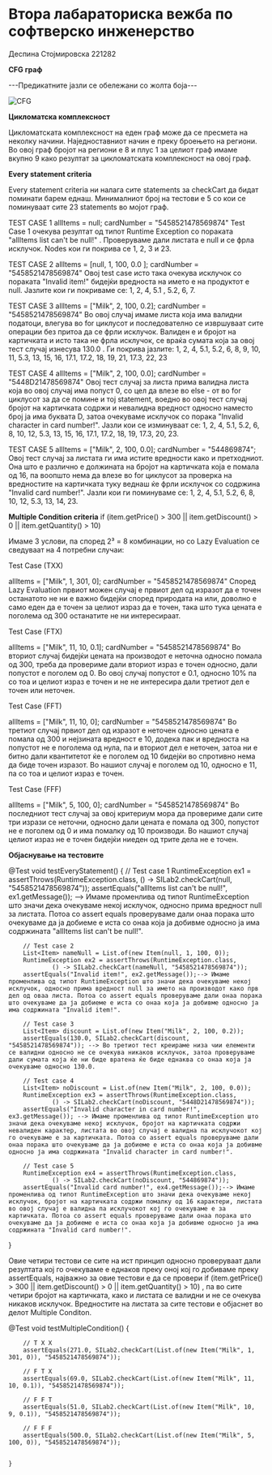 # Втора лабараториска вежба по софтверско инженерство
Деспина Стојмировска 221282

**CFG граф**

---Предикатните јазли се обележани со жолта боја---

![CFG](https://github.com/user-attachments/assets/4491f184-a3fa-419b-8b19-39e3879d6046)


**Цикломатска комплексност**

Цикломатската комплексност на еден граф може да се пресмета на неколку начини. Наједноставниот начин е преку броењето на региони. Во овој граф бројот на региони е 8 и плус 1 за целиот граф имаме вкупно 9 како резултат за цикломатската комплексност на овој граф.

**Every statement criteria**

Every statement criteria ни налага сите statements за checkCart да бидат поминати барем еднаш. Минималниот број на тестови е 5 со кои се поминуваат сите 23 statements во мојот граф.

TEST CASE 1
allItems = null; cardNumber = "5458521478569874"
Test Case 1 очекува резултат од типот Runtime Exception со пораката "allItems list can't be null!" . Проверуваме дали листата е null и се фрла исклучок. Nodes кои ги покрива се 1, 2, 3 и 23.

TEST CASE 2
allItems = [null, 1, 100, 0.0 ]; cardNumber = "5458521478569874"
Овој test case исто така очекува исклучок со пораката "Invalid item!" бидејќи вредноста на името е на продуктот е null. Јазлите кои ги покриваме се: 1, 2, 4, 5.1 , 5.2, 6, 7.

TEST CASE 3
allItems = ["Milk", 2, 100, 0.2]; cardNumber = "5458521478569874"
Во овој случај имаме листа која има валидни податоци, влегува во for циклусот и последователно се извршуваат сите операции без притоа да се фрли исклучок. Валиден е и бројот на картичката и исто така не фрла исклучок, се враќа сумата која за овој тест случај изнесува 130.0 . Ги покрива јазлите: 1, 2, 4, 5.1, 5.2, 6, 8, 9, 10, 11, 5.3, 13, 15, 16, 17.1, 17.2, 18, 19, 21, 17.3, 22, 23

TEST CASE 4
allItems = ["Milk", 2, 100, 0.0]; cardNumber = "5448D21478569874"
Овој тест случај за листа прима валидна листа која во овој случај има попуст 0, со цел да влезе во else - от во for циклусот за да се помине и тој statement, воедно во овој тест случај бројот на картичката содржи и невалидна вредност односно наместо број ја има буквата D, затоа очекуваме исклучок со порака "Invalid character in card number!". Јазли кои се изминуваат се: 1, 2, 4, 5.1, 5.2, 6, 8, 10, 12, 5.3, 13, 15, 16, 17.1, 17.2, 18, 19, 17.3, 20, 23.

TEST CASE 5
allItems = ["Milk", 2, 100, 0.0]; cardNumber = "544869874";
Овој тест случај за листата ги има истите вредности како и претходниот. Она што е различно е должината на бројот на картичката која е помала од 16, па воопшто нема да влезе во for циклусот за проверка на вредностите на картичката туку веднаш ќе фрли исклучок со содржина "Invalid card number!". Јазли кои ги поминуваме се: 1, 2, 4, 5.1, 5.2, 6, 8, 10, 12, 5.3, 13, 14, 23.

**Multiple Condition criteria**
if (item.getPrice() > 300 || item.getDiscount() > 0 || item.getQuantity() > 10) 

Имаме 3 услови, па според 2³ = 8 комбинации, но со Lazy Evaluation се сведуваат на 4 потребни случаи:

Test Case (TXX)

allItems = ["Milk", 1, 301, 0]; cardNumber = "5458521478569874"
Според Lazy Evaluation првиот можен случај е првиот дел од изразот да е точен останатото не ни е важно бидејќи според природата на или, доволно е само еден да е точен за целиот израз да е точен, така што тука цената е поголема од 300 останатите не ни интересираат.

Test Case (FTX)

allItems = ["Milk", 11, 10, 0.1]; cardNumber = "5458521478569874"
Во вториот случај бидејќи цената на производот е неточна односно помала од 300, треба да провериме дали вториот израз е точен односно, дали попустот е поголем од 0. Во овој случај попустот е 0.1, односно 10% па со тоа и целиот израз е точен и не не интересира дали третиот дел е точен или неточен.

Test Case (FFT)

allItems = ["Milk", 11, 10, 0]; cardNumber = "5458521478569874"
Во третиот случај првиот дел од изразот е неточен односно цената е помала од 300 и нејзината вредност е 10, додека пак и вредноста на попустот не е поголема од нула, па и вториот дел е неточен, затоа ни е битно дали квантитетот ќе е поголем од 10 бидејќи во спротивно нема да биде точен изразот. Во нашиот случај е поголем од 10, односно е 11, па со тоа и целиот израз е точен. 

Test Case (FFF)

allItems = ["Milk", 5, 100, 0]; cardNumber = "5458521478569874"
Во последниот тест случај за овој критериум мора да провериме дали сите три изрази се неточни, односно дали цената е помала од 300, попустот не е поголем од 0 и има помалку од 10 производи. Во нашиот случај целиот израз не е точен бидејќи ниеден од трите дела не е точен.

**Објаснување на тестовите** 

@Test
    void testEveryStatement() {
        // Test case 1
        RuntimeException ex1 = assertThrows(RuntimeException.class,
                () -> SILab2.checkCart(null, "5458521478569874"));
        assertEquals("allItems list can't be null!", ex1.getMessage());  --> Имаме променлива од типот RuntimeException што значи дека очекуваме некој исклучок, односно прима вредност null за листата. Потоа со assert equals проверуваме дали онаа порака што очекуваме да ја добиеме е иста со онаа која ја добивме односно ја има содржината "allItems list can't be null!".

        // Test case 2
        List<Item> nameNull = List.of(new Item(null, 1, 100, 0));
        RuntimeException ex2 = assertThrows(RuntimeException.class,
                () -> SILab2.checkCart(nameNull, "5458521478569874"));
        assertEquals("Invalid item!", ex2.getMessage());--> Имаме променлива од типот RuntimeException што значи дека очекуваме некој исклучок, односно прима вредност null за името на производот како прв дел од оваа листа. Потоа со assert equals проверуваме дали онаа порака што очекуваме да ја добиеме е иста со онаа која ја добивме односно ја има содржината "Invalid item!".

        // Test case 3
        List<Item> discount = List.of(new Item("Milk", 2, 100, 0.2));
        assertEquals(130.0, SILab2.checkCart(discount, "5458521478569874")); --> Во третиот тест креираме низа чии елементи се валидни односно не се очекува никаков исклучок, затоа проверуваме дали сумата која ќе ни биде вратена ќе биде еднаква со онаа која ја очекуваме односно 130.0. 

        // Test case 4
        List<Item> noDiscount = List.of(new Item("Milk", 2, 100, 0.0));
        RuntimeException ex3 = assertThrows(RuntimeException.class,
                () -> SILab2.checkCart(noDiscount, "5448D21478569874"));
        assertEquals("Invalid character in card number!", ex3.getMessage()); --> Имаме променлива од типот RuntimeException што значи дека очекуваме некој исклучок, бројот на картичката содржи невалиден карактер, листата во овој случај е валидна па исклучокот кој го очекуваме е за картичката. Потоа со assert equals проверуваме дали онаа порака што очекуваме да ја добиеме е иста со онаа која ја добивме односно ја има содржината "Invalid character in card number!".

        // Test case 5
        RuntimeException ex4 = assertThrows(RuntimeException.class,
                () -> SILab2.checkCart(noDiscount, "544869874"));
        assertEquals("Invalid card number!", ex4.getMessage());--> Имаме променлива од типот RuntimeException што значи дека очекуваме некој исклучок, бројот на картичката содржи помалку од 16 карактери, листата во овој случај е валидна па исклучокот кој го очекуваме е за картичката. Потоа со assert equals проверуваме дали онаа порака што очекуваме да ја добиеме е иста со онаа која ја добивме односно ја има содржината "Invalid card number!".


}

 Овие четири тестови се сите на ист принцип односно проверуваат дали резултата кој го очекуваме е еднаков преку оној кој го добиваме преку assertEquals, најважно за овие тестови е да се провери if (item.getPrice() > 300 || item.getDiscount() > 0 || item.getQuantity() > 10) , па во сите четири бројот на картичката, како и листата се валидни и не се очекува никаков исклучок. Вредностите на листата за сите тестови е објаснет во делот Multiple Conditon. 

 @Test
    void testMultipleCondition() {

        // T X X
        assertEquals(271.0, SILab2.checkCart(List.of(new Item("Milk", 1, 301, 0)), "5458521478569874"));

        // F T X
        assertEquals(69.0, SILab2.checkCart(List.of(new Item("Milk", 11, 10, 0.1)), "5458521478569874"));

        // F F T
        assertEquals(51.0, SILab2.checkCart(List.of(new Item("Milk", 10, 9, 0.1)), "5458521478569874"));

        // F F F
        assertEquals(500.0, SILab2.checkCart(List.of(new Item("Milk", 5, 100, 0)), "5458521478569874"));


    }

